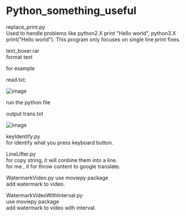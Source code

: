 # Python_something_useful

replace_print.py  
Used to handle problems like python2.X print "Hello world", python3.X print("Hello world").
This program only focuses on single line print fixes.

text_boxer.rar  
format text  

for example  

read.txt:  
  
![image](https://github.com/nuto410/Python_something_useful/assets/95603074/050e79c2-ae20-4694-b47d-19ecfd56b537)
  
run the python file  

output trans.txt  
  
![image](https://github.com/nuto410/Python_something_useful/assets/95603074/ac260b06-bced-4d07-82f3-b59b2d935a76)


keyIdentify.py  
for identify what you press keyboard button.  
  
LineLifter.py  
for copy string, it will conbine them into a line.  
for me , it for throw content to google translate.  
  
WatermarkVideo.py
use moviepy package  
add watermark to video.  
  
WatermarkVideoWithInterval.py  
use moviepy package  
add watermark to video with interval.  
  



